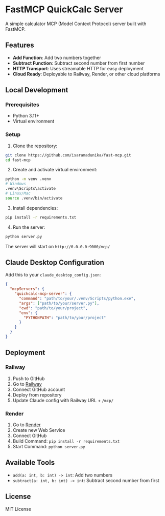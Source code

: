 # FastMCP QuickCalc Server

A simple calculator MCP (Model Context Protocol) server built with FastMCP.

## Features

- **Add Function**: Add two numbers together
- **Subtract Function**: Subtract second number from first number
- **HTTP Transport**: Uses streamable HTTP for easy deployment
- **Cloud Ready**: Deployable to Railway, Render, or other cloud platforms

## Local Development

### Prerequisites
- Python 3.11+
- Virtual environment

### Setup
1. Clone the repository:
```bash
git clone https://github.com/isaramadunika/fast-mcp.git
cd fast-mcp
```

2. Create and activate virtual environment:
```bash
python -m venv .venv
# Windows
.venv\Scripts\activate
# Linux/Mac
source .venv/bin/activate
```

3. Install dependencies:
```bash
pip install -r requirements.txt
```

4. Run the server:
```bash
python server.py
```

The server will start on `http://0.0.0.0:9000/mcp/`

## Claude Desktop Configuration

Add this to your `claude_desktop_config.json`:

```json
{
  "mcpServers": {
    "quickcalc-mcp-server": {
      "command": "path/to/your/.venv/Scripts/python.exe",
      "args": ["path/to/your/server.py"],
      "cwd": "path/to/your/project",
      "env": {
        "PYTHONPATH": "path/to/your/project"
      }
    }
  }
}
```

## Deployment

### Railway
1. Push to GitHub
2. Go to [Railway](https://railway.app)
3. Connect GitHub account
4. Deploy from repository
5. Update Claude config with Railway URL + `/mcp/`

### Render
1. Go to [Render](https://render.com)
2. Create new Web Service
3. Connect GitHub
4. Build Command: `pip install -r requirements.txt`
5. Start Command: `python server.py`

## Available Tools

- `add(a: int, b: int) -> int`: Add two numbers
- `subtract(a: int, b: int) -> int`: Subtract second number from first

## License

MIT License
